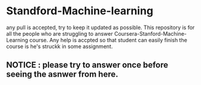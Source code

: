 # Standford-Machine-learning
any pull is accepted, try to keep it updated as possible.
This repository is for all the people who are struggling to answer Coursera-Stanford-Machine-Learning course.
Any help is accpted so that student can easily finish the course is he's struckk in some assignment.
## NOTICE : please try to answer once before seeing the asnwer from here.
